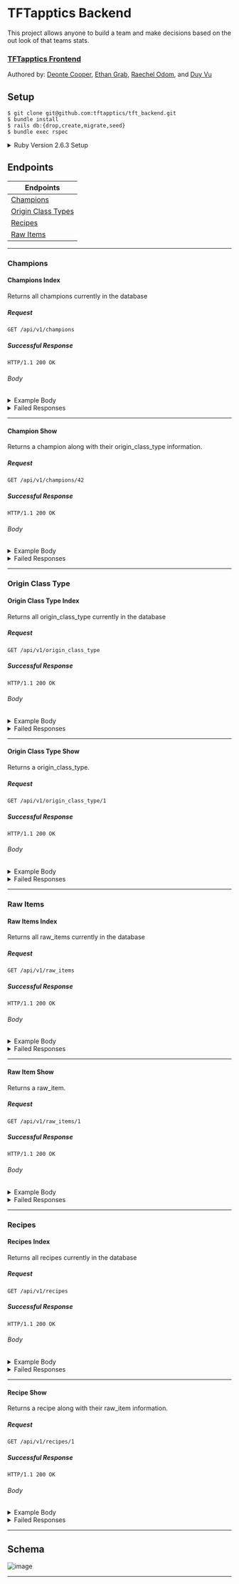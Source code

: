 # TFTapptics Backend
This project allows anyone to build a team and make decisions based on the out look of that teams stats.

### [TFTapptics Frontend](https://github.com/tftapptics/tft_tapptics)

Authored by: [Deonte Cooper](https://github.com/djc00p),  [Ethan Grab](https://github.com/Stoovels),
[Raechel Odom](https://github.com/raechelo), and [Duy Vu](https://github.com/Rosebud303)

## Setup

```
$ git clone git@github.com:tftapptics/tft_backend.git
$ bundle install
$ rails db:{drop,create,migrate,seed}
$ bundle exec rspec
```

<details><summary>Ruby Version 2.6.3 Setup</summary>

Check Version is up to date with version `2.6.3` by running `$ rbenv versions`

```
$ rbenv versions
	=> system
		 2.1.5
		 2.3.1
		 2.3.3
		 2.4.1
	 * 2.6.0 (set by /Users/user/turing/4_module/projects/tft_backend/.ruby-version)
```
If you don't have updated version `2.6.3` run `$  brew update && brew upgrade ruby-build`

Then you can run `$ rbenv install 2.6.3`

Now when you check your versions with you should see `2.6.3` as an option.

```
$ rbenv versions
	=>  system
		  2.1.5
		  2.3.1
		  2.3.3
		  2.4.1
		* 2.6.0 (set by /Users/djc00p/turing/4_module/projects/tft_backend/.ruby-version)
		  2.6.3
```

Looks like its available now just run `$ rbenv local 2.6.3`

Now everything should be setup and you should see an updated version.

```
$ rbenv versions
	=>  system
			2.1.5
			2.3.1
			2.3.3
			2.4.1
			2.6.0
		* 2.6.3 (set by /Users/djc00p/turing/4_module/projects/tft_backend/.ruby-version)
```

`$ rbenv local` will also return `2.6.3`

</details>

## Endpoints

|								Endpoints		 			 			 |
|----------------------------------------|
|[Champions](#champions)		 						 |
|[Origin Class Types](#origin-class-type)|
|[Recipes](#recipes)			  						 |
|[Raw Items](#raw-items)		 						 |

---

### Champions

#### Champions Index

Returns all champions currently in the database

##### Request

```http
GET /api/v1/champions
```

##### Successful Response

```http
HTTP/1.1 200 OK
```

###### Body

<details><summary>Example Body</summary>

```json
{
    "data": [
        {
            "id": "1",
            "type": "champions",
            "attributes": {
                "data": {
                    "id": 1,
                    "name": "Aatrox, the Darkin Blade",
                    "champion_thumbnail": "https://ddragon.leagueoflegends.com/cdn/9.13.1/img/champion/Aatrox.png",
                    "cost": 3,
                    "health": [
                        650,
                        1170,
                        2340
                    ],
                    "dmg": 65,
                    "armor": 25,
                    "mr": 20,
                    "atk_spd": 0.65,
                    "range": "■□□□",
                    "ability_thumbnail": "https://raw.communitydragon.org/latest/game/assets/characters/aatrox/hud/icons2d/aatrox_q3.png",
                    "ability_info": {
                        "title": "The Darkin Blade",
                        "attributes": [
                            {
                                "damage": [
                                    300,
                                    500,
                                    700
                                ]
                            }
                        ],
                        "descrption": "Aatrox cleaves the area in front of him, dealing damage to enemies inside it"
                    },
                    "model_img": null,
                    "created_at": "2019-07-18T20:59:30.289Z",
                    "updated_at": "2019-07-18T20:59:30.289Z"
                },
                "origin_class_type": {
                    "data": [
                        {
                            "id": "2",
                            "type": "origin_class_type",
                            "attributes": {
                                "data": {
                                    "id": 2,
                                    "name": "Blademaster",
                                    "thumbnail": "https://img.rankedboost.com/wp-content/plugins/league/assets/tft/Blademaster.png",
                                    "summary": "Blademasters have a chance to strike additional times each attack.",
                                    "tier_info": [
                                        " (2)  Blademasters 35% chance to strike 1 additional attack",
                                        " (4)  Blademasters 35% chance to strike 2 additional"
                                    ],
                                    "tiers": [
                                        2,
                                        4
                                    ],
                                    "created_at": "2019-07-18T20:59:30.224Z",
                                    "updated_at": "2019-07-18T20:59:30.224Z"
                                }
                            }
                        },
                        {
                            "id": "11",
                            "type": "origin_class_type",
                            "attributes": {
                                "data": {
                                    "id": 11,
                                    "name": "Demon",
                                    "thumbnail": "https://img.rankedboost.com/wp-content/plugins/league/assets/tft/Demon.png",
                                    "summary": "Attacks from Demons have a chance on hit to burn all of an enemy's mana and deal that much as true damage.",
                                    "tier_info": [
                                        " (2)  Demons have a 40% Chance on Hit to Mana Burn",
                                        " (4)  Demons have a 60% Chance on Hit to Mana Burn",
                                        " (6)  Demons have a 80% Chance on Hit to Mana Burn"
                                    ],
                                    "tiers": [
                                        2,
                                        4,
                                        6
                                    ],
                                    "created_at": "2019-07-18T20:59:30.244Z",
                                    "updated_at": "2019-07-18T20:59:30.244Z"
                                }
                            }
                        }
                    ]
                }
            }
        },
        {
            "id": "2",
            "type": "champions",
            "attributes": {
                "data": {
                    "id": 2,
                    "name": "Ahri, the Nine-Tailed Fox",
                    "champion_thumbnail": "https://ddragon.leagueoflegends.com/cdn/9.13.1/img/champion/Ahri.png",
                    "cost": 2,
                    "health": [
                        450,
                        810,
                        1620
                    ],
                    "dmg": 50,
                    "armor": 20,
                    "mr": 20,
                    "atk_spd": 0.55,
                    "range": "■■■□",
                    "ability_thumbnail": "https://raw.communitydragon.org/latest/game/assets/characters/ahri/hud/icons2d/ahri_orbofdeception.png",
                    "ability_info": {
                        "title": "Orb of Deception",
                        "attributes": [
                            {
                                "damage": [
                                    100,
                                    175,
                                    250
                                ]
                            }
                        ],
                        "descrption": "Ahri fires an orb in a line that returns to her, damaging enemies it passes through"
                    },
                    "model_img": null,
                    "created_at": "2019-07-18T20:59:30.315Z",
                    "updated_at": "2019-07-18T20:59:30.315Z"
                },
                "origin_class_type": {
                    "data": [
                        {
                            "id": "10",
                            "type": "origin_class_type",
                            "attributes": {
                                "data": {
                                    "id": 10,
                                    "name": "Sorcerer",
                                    "thumbnail": "https://img.rankedboost.com/wp-content/plugins/league/assets/tft/Sorcerer.png",
                                    "summary": "Sorcerers gain double mana from attacking. Allies have bonus spell damage.",
                                    "tier_info": [
                                        " (3)  Sorcerers gain double mana from attacking. +35% Spell Damage",
                                        " (6)  Sorcerers gain double mana from attacking. +100% Spell Damage"
                                    ],
                                    "tiers": [
                                        3,
                                        6
                                    ],
                                    "created_at": "2019-07-18T20:59:30.242Z",
                                    "updated_at": "2019-07-18T20:59:30.242Z"
                                }
                            }
                        },
                        {
                            "id": "21",
                            "type": "origin_class_type",
                            "attributes": {
                                "data": {
                                    "id": 21,
                                    "name": "Wild",
                                    "thumbnail": "https://img.rankedboost.com/wp-content/plugins/league/assets/tft/Wild.png",
                                    "summary": "Attacks generate stacks of Fury (stacks up to 5 times) with every attack. Each stack of Fury gives 7% Attack Speed.",
                                    "tier_info": [
                                        " (2)  Wild allies only gain 7% Attack Speed (stacks up to 5 times)",
                                        " (4)  All allies gain 7% Attack Speed (stacks up to 5 times)"
                                    ],
                                    "tiers": [
                                        2,
                                        4
                                    ],
                                    "created_at": "2019-07-18T20:59:30.267Z",
                                    "updated_at": "2019-07-18T20:59:30.267Z"
                                }
                            }
                        }
                    ]
                }
            }
        }
		]
}
```

</details>

<details><summary>Failed Responses</summary>

##### Other

```http
HTTP/1.1 500 Internal Server Error
```

###### Body

```js
{"error": "Internal Server Error"}
```

</details>

---

#### Champion Show

Returns a champion along with their origin_class_type information.

##### Request

```http
GET /api/v1/champions/42
```

##### Successful Response

```http
HTTP/1.1 200 OK
```

###### Body
<details><summary>Example Body</summary>

```json
{
    "data": {
        "id": "42",
        "type": "champions",
        "attributes": {
            "id": 42,
            "name": "Swain, the Noxian Grand General",
            "champion_thumbnail": "https://ddragon.leagueoflegends.com/cdn/9.14.1/img/champion/Swain.png",
            "cost": 5,
            "health": [
                850,
                1530,
                3060
            ],
            "dmg": 65,
            "armor": 25,
            "mr": 20,
            "atk_spd": 0.65,
            "range": "■■□□",
            "ability_thumbnail": "https://raw.communitydragon.org/latest/game/assets/characters/swain/hud/icons2d/swain_r.png",
            "ability_name": " Demonflare",
            "ability_info": "Active: Transforms for 6 seconds, dealing 50 / 100 / 150 magic damage to all nearby enemies with each tick while healing for 50 / 90 / 130 health with each tick. At the end of his transformation, sends out a burst of energy dealing 300 / 600 / 900 magic damage to nearby enemies.",
            "model_img": "https://i.imgur.com/SNB9NHk.png",
            "origin_class_types": [
                {
                    "id": 9,
                    "name": "Shapeshifter",
                    "thumbnail": "https://img.rankedboost.com/wp-content/plugins/league/assets/tft/Shapeshifter.png",
                    "summary": "Shapeshifters gain bonus maximum Health when they transform.",
                    "tier_info": [
                        " (3)  Shapeshifters gain 100% Bonus Maximum Health"
                    ],
                    "tiers": [
                        3
                    ],
                    "created_at": "2019-07-21T04:27:22.528Z",
                    "updated_at": "2019-07-21T04:27:22.528Z"
                },
                {
                    "id": 11,
                    "name": "Demon",
                    "thumbnail": "https://img.rankedboost.com/wp-content/plugins/league/assets/tft/Demon.png",
                    "summary": "Attacks from Demons have a chance on hit to burn all of an enemy's mana and deal that much as true damage.",
                    "tier_info": [
                        " (2)  Demons have a 40% Chance on Hit to Mana Burn",
                        " (4)  Demons have a 60% Chance on Hit to Mana Burn",
                        " (6)  Demons have a 80% Chance on Hit to Mana Burn"
                    ],
                    "tiers": [
                        2,
                        4,
                        6
                    ],
                    "created_at": "2019-07-21T04:27:22.535Z",
                    "updated_at": "2019-07-21T04:27:22.535Z"
                },
                {
                    "id": 16,
                    "name": "Imperial",
                    "thumbnail": "https://img.rankedboost.com/wp-content/plugins/league/assets/tft/Imperial.png",
                    "summary": "Imperials deal double damage.",
                    "tier_info": [
                        " (2)  1 Random Imperial deals double damage",
                        " (4)  All Imperials deal double damage"
                    ],
                    "tiers": [
                        2,
                        4
                    ],
                    "created_at": "2019-07-21T04:27:22.565Z",
                    "updated_at": "2019-07-21T04:27:22.565Z"
                }
            ]
        }
    }
}
```

</details>

<details><summary>Failed Responses</summary>

##### Other

```http
HTTP/1.1 500 Internal Server Error
```

###### Body

```js
{"error": "Internal Server Error"}
```

</details>

---

### Origin Class Type

#### Origin Class Type Index

Returns all origin_class_type currently in the database

##### Request

```http
GET /api/v1/origin_class_type
```

##### Successful Response

```http
HTTP/1.1 200 OK
```

###### Body

<details><summary>Example Body</summary>

```json
{
    "data": [
        {
            "id": "1",
            "type": "origin_class_type",
            "attributes": {
                "name": "Assassin",
                "thumbnail": "https://img.rankedboost.com/wp-content/plugins/league/assets/tft/Assassin.png",
                "summary": "Assassins leap to the farthest enemy at the start of combat. Assassins deal bonus Critical Strike Damage.",
                "tier_info": [
                    " (3)  Assassins 150% Critical Strike Damage",
                    " (6)  Assassins 350% Critical Strike Damage"
                ],
                "tiers": [
                    3,
                    6
                ]
            }
        },
        {
            "id": "2",
            "type": "origin_class_type",
            "attributes": {
                "name": "Blademaster",
                "thumbnail": "https://img.rankedboost.com/wp-content/plugins/league/assets/tft/Blademaster.png",
                "summary": "Blademasters have a chance to strike additional times each attack.",
                "tier_info": [
                    " (2)  Blademasters 35% chance to strike 1 additional attack",
                    " (4)  Blademasters 35% chance to strike 2 additional"
                ],
                "tiers": [
                    2,
                    4
                ]
            }
        }
		]
}
```

</details>

<details><summary>Failed Responses</summary>

##### Other

```http
HTTP/1.1 500 Internal Server Error
```

###### Body

```js
{"error": "Internal Server Error"}
```

</details>

---

#### Origin Class Type Show

Returns a origin_class_type.

##### Request

```http
GET /api/v1/origin_class_type/1
```

##### Successful Response

```http
HTTP/1.1 200 OK
```

###### Body

<details><summary>Example Body</summary>

```json
{
    "data": {
        "id": "1",
        "type": "origin_class_type",
        "attributes": {
            "name": "Assassin",
            "thumbnail": "https://img.rankedboost.com/wp-content/plugins/league/assets/tft/Assassin.png",
            "summary": "Assassins leap to the farthest enemy at the start of combat. Assassins deal bonus Critical Strike Damage.",
            "tier_info": [
                " (3)  Assassins 150% Critical Strike Damage",
                " (6)  Assassins 350% Critical Strike Damage"
            ],
            "tiers": [
                3,
                6
            ]
        }
    }
}
```

</details>

<details><summary>Failed Responses</summary>

##### Other

```http
HTTP/1.1 500 Internal Server Error
```

###### Body

```js
{"error": "Internal Server Error"}
```

</details>

---


### Raw Items

#### Raw Items Index

Returns all raw_items currently in the database

##### Request

```http
GET /api/v1/raw_items
```

##### Successful Response

```http
HTTP/1.1 200 OK
```

###### Body

<details><summary>Example Body</summary>

```json
{
    "data": [
        {
            "id": "1",
            "type": "raw_items",
            "attributes": {
                "id": 1,
                "name": "B. F. Sword",
                "thumbnail": "https://raw.communitydragon.org/latest/game/assets/maps/particles/tft/icon_bfsword.tft.png",
                "stat_boost": " +20 Attack Damage"
            }
        },
        {
            "id": "2",
            "type": "raw_items",
            "attributes": {
                "id": 2,
                "name": "Chain Vest",
                "thumbnail": "https://raw.communitydragon.org/latest/game/assets/maps/particles/tft/tft_item_chainvest.tft.png",
                "stat_boost": "+20 Armor"
            }
        }
		]
}
```

</details>

<details><summary>Failed Responses</summary>

##### Other

```http
HTTP/1.1 500 Internal Server Error
```

###### Body

```js
{"error": "Internal Server Error"}
```

</details>

---

#### Raw Item Show

Returns a raw_item.

##### Request

```http
GET /api/v1/raw_items/1
```

##### Successful Response

```http
HTTP/1.1 200 OK
```

###### Body

<details><summary>Example Body</summary>

```json
{
  "data": {
      "id": "1",
      "type": "raw_items",
      "attributes": {
          "id": 1,
          "name": "B. F. Sword",
          "thumbnail": "https://raw.communitydragon.org/latest/game/assets/maps/particles/tft/icon_bfsword.tft.png",
          "stat_boost": " +20 Attack Damage"
      }
  }
}
```

</details>

<details><summary>Failed Responses</summary>

##### Other

```http
HTTP/1.1 500 Internal Server Error
```

###### Body

```js
{"error": "Internal Server Error"}
```

</details>

---

### Recipes

#### Recipes Index

Returns all recipes currently in the database

##### Request

```http
GET /api/v1/recipes
```

##### Successful Response

```http
HTTP/1.1 200 OK
```

###### Body

<details><summary>Example Body</summary>

```json
{
    "data": [
        {
            "id": "1",
            "type": "recipes",
            "attributes": {
                "id": 1,
                "name": "Rabadon's Deathcap",
                "description": "Wearer's Spell Power stat is amplified by 50.0%",
                "thumbnail": "cdn.leagueofgraphs.com/img/tft/items/33.png",
                "raw_items": [
                    {
                        "id": 4,
                        "name": "Needlessly Large Rod",
                        "thumbnail": "https://raw.communitydragon.org/latest/game/assets/maps/particles/tft/icon_needlesslylargerod.tft.png",
                        "stat_boost": " +20% Spell Damage",
                        "created_at": "2019-07-21T04:27:23.185Z",
                        "updated_at": "2019-07-21T04:27:23.185Z"
                    },
                    {
                        "id": 4,
                        "name": "Needlessly Large Rod",
                        "thumbnail": "https://raw.communitydragon.org/latest/game/assets/maps/particles/tft/icon_needlesslylargerod.tft.png",
                        "stat_boost": " +20% Spell Damage",
                        "created_at": "2019-07-21T04:27:23.185Z",
                        "updated_at": "2019-07-21T04:27:23.185Z"
                    }
                ]
            }
        },
        {
            "id": "2",
            "type": "recipes",
            "attributes": {
                "id": 2,
                "name": "Infinity Edge",
                "description": "Critical Strikes deal +100.0% damage",
                "thumbnail": "cdn.leagueofgraphs.com/img/tft/items/11.png",
                "raw_items": [
                    {
                        "id": 1,
                        "name": "B. F. Sword",
                        "thumbnail": "https://raw.communitydragon.org/latest/game/assets/maps/particles/tft/icon_bfsword.tft.png",
                        "stat_boost": " +20 Attack Damage",
                        "created_at": "2019-07-21T04:27:23.179Z",
                        "updated_at": "2019-07-21T04:27:23.179Z"
                    },
                    {
                        "id": 1,
                        "name": "B. F. Sword",
                        "thumbnail": "https://raw.communitydragon.org/latest/game/assets/maps/particles/tft/icon_bfsword.tft.png",
                        "stat_boost": " +20 Attack Damage",
                        "created_at": "2019-07-21T04:27:23.179Z",
                        "updated_at": "2019-07-21T04:27:23.179Z"
                    }
                ]
            }
        }
		]
}
```

</details>

<details><summary>Failed Responses</summary>

##### Other

```http
HTTP/1.1 500 Internal Server Error
```

###### Body

```js
{"error": "Internal Server Error"}
```

</details>

---

#### Recipe Show

Returns a recipe along with their raw_item information.

##### Request

```http
GET /api/v1/recipes/1
```

##### Successful Response

```http
HTTP/1.1 200 OK
```

###### Body

<details><summary>Example Body</summary>

```json
{
    "data": {
        "id": "1",
        "type": "recipes",
        "attributes": {
            "id": 1,
            "name": "Rabadon's Deathcap",
            "description": "Wearer's Spell Power stat is amplified by 50.0%",
            "thumbnail": "cdn.leagueofgraphs.com/img/tft/items/33.png",
            "raw_items": [
                {
                    "id": 4,
                    "name": "Needlessly Large Rod",
                    "thumbnail": "https://raw.communitydragon.org/latest/game/assets/maps/particles/tft/icon_needlesslylargerod.tft.png",
                    "stat_boost": " +20% Spell Damage",
                    "created_at": "2019-07-21T04:27:23.185Z",
                    "updated_at": "2019-07-21T04:27:23.185Z"
                },
                {
                    "id": 4,
                    "name": "Needlessly Large Rod",
                    "thumbnail": "https://raw.communitydragon.org/latest/game/assets/maps/particles/tft/icon_needlesslylargerod.tft.png",
                    "stat_boost": " +20% Spell Damage",
                    "created_at": "2019-07-21T04:27:23.185Z",
                    "updated_at": "2019-07-21T04:27:23.185Z"
                }
            ]
        }
    }
}
```

</details>

<details><summary>Failed Responses</summary>

##### Other

```http
HTTP/1.1 500 Internal Server Error
```

###### Body

```js
{"error": "Internal Server Error"}
```

</details>

---

## Schema

![image](https://user-images.githubusercontent.com/45864171/61517178-df34b100-a9c3-11e9-912e-14e0c3cfab30.png)

---
